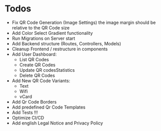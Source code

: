 # Todos

- Fix QR Code Generation (Image Settings) the image margin should be relative to the QR Code size
- Add Color Select Gradient functionality
- Run Migrations on Server start
- Add Backend structure (Routes, Controllers, Models)
- Cleanup Frontend / restructure in components
- Add User Dashboard:
  - List QR Codes
  - Create QR Codes
  - Update QR codesStatistics
  - Delete QR Codes
- Add New QR Code Variants:
  - Text
  - Wifi
  - vCard
- Add Qr Code Borders
- Add predefined Qr Code Templates
- Add Tests !!!
- Optimize CI/CD
- Add english Legal Notice and Privacy Policy
